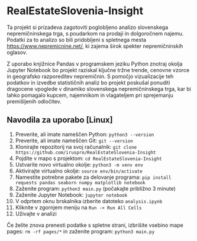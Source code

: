 # RealEstateSlovenia-Insight
Ta projekt si prizadeva zagotoviti poglobljeno analizo slovenskega nepremičninskega trga, s poudarkom na prodaji in dolgoročnem najemu. Podatki za to analizo so bili pridobljeni s spletnega mesta https://www.nepremicnine.net/, ki zajema širok spekter nepremičninskih oglasov.

Z uporabo knjižnice Pandas v programskem jeziku Python znotraj okolja Jupyter Notebook bo projekt raziskal ključne tržne trende, cenovne vzorce in geografsko razporeditev nepremičnin. S pomočjo vizualizacije teh podatkov in izvedbe statističnih analiz bo projekt poskušal ponuditi dragocene vpoglede v dinamiko slovenskega nepremičninskega trga, kar bi lahko pomagalo kupcem, najemnikom in vlagateljem pri sprejemanju premišljenih odločitev.

## Navodila za uporabo [Linux]

1. Preverite, ali imate nameščen Python: `python3 --version`
2. Preverite, ali imate nameščen Git: `git --version`
3. Klonirajte repozitorij na svoj računalnik: `git clone https://github.com/iruspro/RealEstateSlovenia-Insight`
4. Pojdite v mapo s projektom: `cd RealEstateSlovenia-Insight`
5. Ustvarite novo virtualno okolje: `python3 -m venv env`
6. Aktivirajte virtualno okolje: `source env/bin/activate`
6. Namestite potrebne pakete za delovanje programa: `pip install requests pandas seaborn numpy matplotlib notebook`
7. Zaženite program: `python3 main.py` (počakajte približno 3 minute)
8. Zaženite Jupyter Notebook: `jupyter notebook`
9. V odprtem oknu brskalnika izberite datoteko `analysis.ipynb`
10. Kliknite v zgornjem meniju na `Run -> Run All Cells`
11. Uživajte v analizi

Če želite znova prenesti podatke s spletne strani, izbrišite vsebino mape pages: `rm -rf pages/*` in zaženite program: `python3 main.py`
